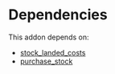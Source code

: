 # Dependencies

This addon depends on:

- [stock_landed_costs](../../odoo-bringout-oca-ocb-stock_landed_costs)
- [purchase_stock](../../odoo-bringout-oca-ocb-purchase_stock)
